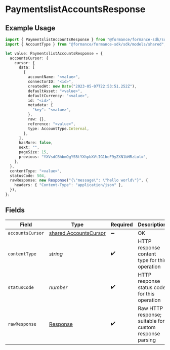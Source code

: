 # PaymentslistAccountsResponse

## Example Usage

```typescript
import { PaymentslistAccountsResponse } from "@formance/formance-sdk/sdk/models/operations";
import { AccountType } from "@formance/formance-sdk/sdk/models/shared";

let value: PaymentslistAccountsResponse = {
  accountsCursor: {
    cursor: {
      data: [
        {
          accountName: "<value>",
          connectorID: "<id>",
          createdAt: new Date("2023-05-07T22:53:51.252Z"),
          defaultAsset: "<value>",
          defaultCurrency: "<value>",
          id: "<id>",
          metadata: {
            "key": "<value>",
          },
          raw: {},
          reference: "<value>",
          type: AccountType.Internal,
        },
      ],
      hasMore: false,
      next: "",
      pageSize: 15,
      previous: "YXVsdCBhbmQgYSBtYXhpbXVtIG1heF9yZXN1bHRzLol=",
    },
  },
  contentType: "<value>",
  statusCode: 504,
  rawResponse: new Response("{\"message\": \"hello world\"}", {
    headers: { "Content-Type": "application/json" },
  }),
};
```

## Fields

| Field                                                                 | Type                                                                  | Required                                                              | Description                                                           |
| --------------------------------------------------------------------- | --------------------------------------------------------------------- | --------------------------------------------------------------------- | --------------------------------------------------------------------- |
| `accountsCursor`                                                      | [shared.AccountsCursor](../../../sdk/models/shared/accountscursor.md) | :heavy_minus_sign:                                                    | OK                                                                    |
| `contentType`                                                         | *string*                                                              | :heavy_check_mark:                                                    | HTTP response content type for this operation                         |
| `statusCode`                                                          | *number*                                                              | :heavy_check_mark:                                                    | HTTP response status code for this operation                          |
| `rawResponse`                                                         | [Response](https://developer.mozilla.org/en-US/docs/Web/API/Response) | :heavy_check_mark:                                                    | Raw HTTP response; suitable for custom response parsing               |